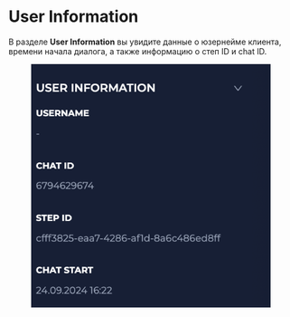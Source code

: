 # User Information

В разделе **User Information** вы увидите данные о юзернейме клиента, времени начала диалога, а также информацию о степ ID и chat ID.

<figure><img src="../../../.gitbook/assets/CleanShot 2024-09-24 at 16.47.52@2x.png" alt=""><figcaption></figcaption></figure>
